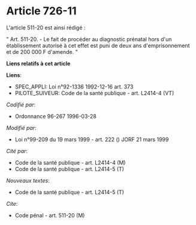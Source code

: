 # Article 726-11

L'article 511-20 est ainsi rédigé :

" Art. 511-20. - Le fait de procéder au diagnostic prénatal hors d'un établissement autorisé à cet effet est puni de deux ans
d'emprisonnement et de 200 000 F d'amende. "

**Liens relatifs à cet article**

**Liens**:

  - SPEC_APPLI: Loi n°92-1336 1992-12-16 art. 373
  - PILOTE_SUIVEUR: Code de la santé publique - art. L2414-4 (VT)

_Codifié par_:

  - Ordonnance 96-267 1996-03-28

_Modifié par_:

  - Loi n°99-209 du 19 mars 1999 - art. 222 () JORF 21 mars 1999

_Cité par_:

  - Code de la santé publique - art. L2414-4 (M)
  - Code de la santé publique - art. L2414-5 (T)

_Nouveaux textes_:

  - Code de la santé publique - art. L2414-5 (T)

_Cite_:

  - Code pénal - art. 511-20 (M)
